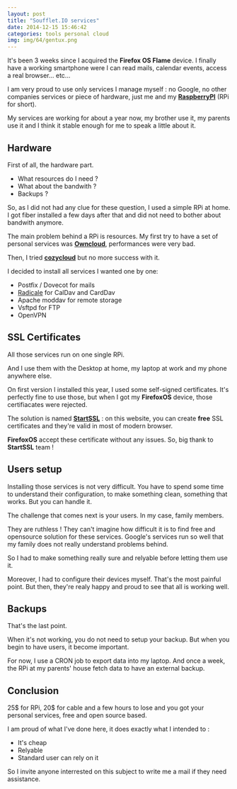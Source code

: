 ```yaml
---
layout: post
title: "Soufflet.IO services"
date: 2014-12-15 15:46:42
categories: tools personal cloud
img: img/64/gentux.png
---
```


It's been 3 weeks since I acquired the **Firefox OS Flame** device. I finally
have a working smartphone were I can read mails, calendar events, access a real
browser… etc…

I am very proud to use only services I manage myself : no Google, no other
companies services or piece of hardware, just me and my
[**RaspberryPI**](http://www.raspberrypi.org/) (RPi for short).


My services are working for about a year now, my brother use it, my parents use
it and I think it stable enough for me to speak a little about it.


## Hardware

First of all, the hardware part.

* What resources do I need ?
* What about the bandwith ?
* Backups ?

So, as I did not had any clue for these question, I used a simple RPi at home. I
got fiber installed a few days after that and did not need to bother about
bandwith anymore.

The main problem behind a RPi is resources. My first try to have a set of
personal services was [**Owncloud**](http://owncloud.org/), performances were very bad.

Then, I tried [**cozycloud**](http://cozy.io/) but no more success with it.


I decided to install all services I wanted one by one:

* Postfix / Dovecot for mails
* [Radicale](http://radicale.org/) for CalDav and CardDav
* Apache moddav for remote storage
* Vsftpd for FTP
* OpenVPN


## SSL Certificates


All those services run on one single RPi.

And I use them with the Desktop at home, my laptop at work and my phone anywhere
else.

On first version I installed this year, I used some self-signed certificates.
It's perfectly fine to use those, but when I got my **FirefoxOS** device, those
certifiacates were rejected.

The solution is named [**StartSSL**](https://www.startssl.com/) : on this
website, you can create **free** SSL certificates and they're valid in most of
modern browser.

**FirefoxOS** accept these certificate without any issues. So, big thank to
**StartSSL** team !


## Users setup


Installing those services is not very difficult. You have to spend some time to
understand their configuration, to make something clean, something that works.
But you can handle it.

The challenge that comes next is your users. In my case, family members.


They are ruthless ! They can't imagine how difficult it is to find free and
opensource solution for these services. Google's services run so well that my
family does not really understand problems behind.


So I had to make something really sure and relyable before letting them use it.


Moreover, I had to configure their devices myself. That's the most painful
point. But then, they're realy happy and proud to see that all is working well.


## Backups

That's the last point.

When it's not working, you do not need to setup your backup. But when you begin
to have users, it become important.


For now, I use a CRON job to export data into my laptop. And once a week, the
RPi at my parents' house fetch data to have an external backup.


## Conclusion

25$ for RPi, 20$ for cable and a few hours to lose and you got your personal
services, free and open source based.

I am proud of what I've done here, it does exactly what I intended to :

* It's cheap
* Relyable
* Standard user can rely on it


So I invite anyone interrested on this subject to write me a mail if they need
assistance.
